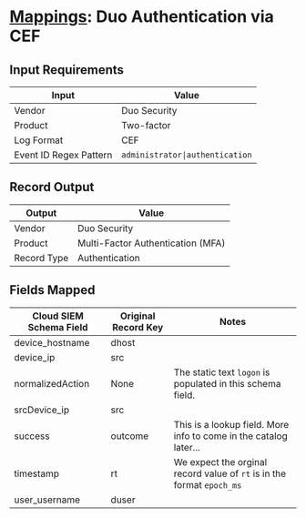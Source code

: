 # [Mappings](README.md): Duo Authentication via CEF

## Input Requirements

|Input|Value|
|-----|-----|
|Vendor|Duo Security|
|Product|Two-factor|
|Log Format|CEF|
|Event ID Regex Pattern|`administrator\|authentication`|

## Record Output

|Output|Value|
|------|-----|
|Vendor|Duo Security|
|Product|Multi-Factor Authentication (MFA)|
|Record Type|Authentication|

## Fields Mapped

|Cloud SIEM Schema Field|Original Record Key|Notes|
|-----------------------|-------------------|-----|
|device_hostname|dhost||
|device_ip|src||
|normalizedAction|None|The static text `logon` is populated in this schema field.|
|srcDevice_ip|src||
|success|outcome|This is a lookup field. More info to come in the catalog later...|
|timestamp|rt|We expect the orginal record value of `rt` is in the format `epoch_ms`|
|user_username|duser||

